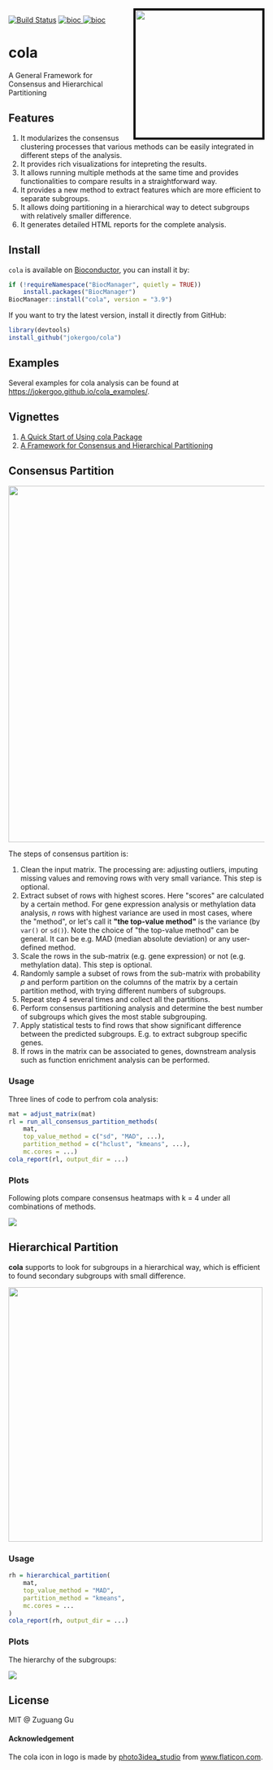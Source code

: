 <img src="https://user-images.githubusercontent.com/449218/54158555-03e3af80-444b-11e9-9773-070823101263.png" width=250 align="right" style="border:4px solid black;" />


[![Build Status](https://travis-ci.org/jokergoo/cola.svg)](https://travis-ci.org/jokergoo/cola) 
[ ![bioc](http://bioconductor.org/shields/downloads/devel/cola.svg) ](http://bioconductor.org/packages/stats/bioc/cola)
[ ![bioc](http://bioconductor.org//shields/lastcommit/devel/bioc/cola.svg) ](http://bioconductor.org/checkResults/devel/bioc-LATEST/cola/)

# cola

A General Framework for Consensus and Hierarchical Partitioning

## Features

1. It modularizes the consensus clustering processes that various methods can
   be easily integrated in different steps of the analysis.
2. It provides rich visualizations for intepreting the results.
3. It allows running multiple methods at the same time and provides
   functionalities to compare results in a straightforward way.
4. It provides a new method to extract features which are more efficient to
   separate subgroups.
5. It allows doing partitioning in a hierarchical way to detect subgroups
   with relatively smaller difference.
6. It generates detailed HTML reports for the complete analysis.

## Install

`cola` is available on [Bioconductor](http://bioconductor.org/packages/devel/bioc/html/cola.html), you can install it by:

```r
if (!requireNamespace("BiocManager", quietly = TRUE))
    install.packages("BiocManager")
BiocManager::install("cola", version = "3.9")
```

If you want to try the latest version, install it directly from GitHub:

```r
library(devtools)
install_github("jokergoo/cola")
```

## Examples

Several examples for cola analysis can be found at https://jokergoo.github.io/cola_examples/.

## Vignettes

1. [A Quick Start of Using cola Package](http://bioconductor.org/packages/devel/bioc/vignettes/cola/inst/doc/a_quick_start.html)
2. [A Framework for Consensus and Hierarchical Partitioning](http://bioconductor.org/packages/devel/bioc/vignettes/cola/inst/doc/cola.html)

## Consensus Partition

<img width="700" src="https://user-images.githubusercontent.com/449218/52628723-86af3400-2eb8-11e9-968d-b7f47a408818.png" />

The steps of consensus partition is:

1. Clean the input matrix. The processing are: adjusting outliers, imputing missing
   values and removing rows with very small variance. This step is optional.
2. Extract subset of rows with highest scores. Here "scores" are calculated by
   a certain method. For gene expression analysis or methylation data
   analysis, $n$ rows with highest variance are used in most cases, where
   the "method", or let's call it **"the top-value method"** is the variance (by
   `var()` or `sd()`). Note the choice of "the top-value method" can be
   general. It can be e.g. MAD (median absolute deviation) or any user-defined
   method.
3. Scale the rows in the sub-matrix (e.g. gene expression) or not (e.g. methylation data).
   This step is optional.
4. Randomly sample a subset of rows from the sub-matrix with probability $p$ and
   perform partition on the columns of the matrix by a certain partition
   method, with trying different numbers of subgroups.
5. Repeat step 4 several times and collect all the partitions.
6. Perform consensus partitioning analysis and determine the best number of
   subgroups which gives the most stable subgrouping.
7. Apply statistical tests to find rows that show significant difference
   between the predicted subgroups. E.g. to extract subgroup specific genes.
8. If rows in the matrix can be associated to genes, downstream analysis such
   as function enrichment analysis can be performed.

### Usage

Three lines of code to perfrom cola analysis:

```r
mat = adjust_matrix(mat)
rl = run_all_consensus_partition_methods(
    mat, 
    top_value_method = c("sd", "MAD", ...),
    partition_method = c("hclust", "kmeans", ...),
    mc.cores = ...)
cola_report(rl, output_dir = ...)
```

### Plots

Following plots compare consensus heatmaps with k = 4 under all combinations of methods.

<img src="https://user-images.githubusercontent.com/449218/52631118-3a66f280-2ebe-11e9-8dea-0172d9beab91.png" />


## Hierarchical Partition

**cola** supports to look for subgroups in a hierarchical way, which is efficient to found secondary subgroups with small difference.

<img width="500" src="https://user-images.githubusercontent.com/449218/52628768-9a5a9a80-2eb8-11e9-9de1-974afd10bfc2.png" />

### Usage

```r
rh = hierarchical_partition(
    mat,
    top_value_method = "MAD", 
    partition_method = "kmeans",
    mc.cores = ...
)
cola_report(rh, output_dir = ...)
```

### Plots

The hierarchy of the subgroups:

<img src="https://user-images.githubusercontent.com/449218/48982041-8be0bc00-f0dd-11e8-80ab-2732daedad94.png">

## License

MIT @ Zuguang Gu

#### Acknowledgement

The cola icon in logo is made by <a href="https://www.flaticon.com/authors/photo3idea-studio" title="photo3idea_studio">photo3idea_studio</a> from <a href="https://www.flaticon.com/" title="Flaticon">www.flaticon.com</a>.

